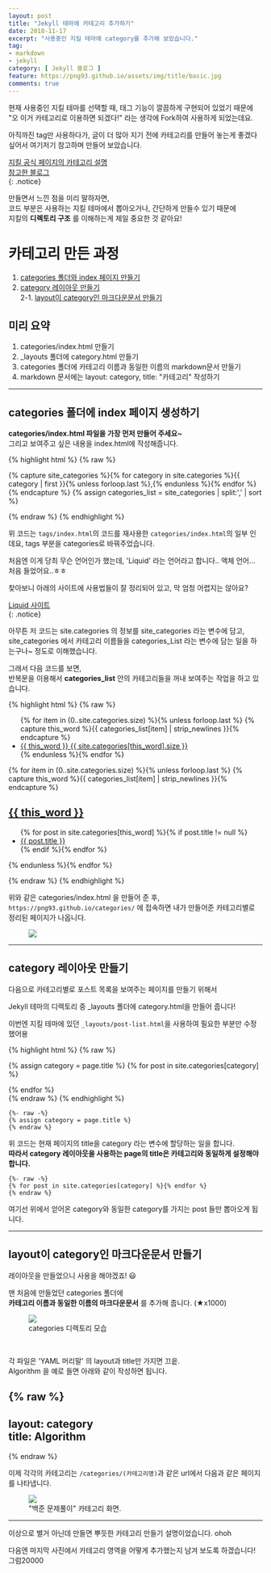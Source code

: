 ```yaml
---
layout: post
title: "Jekyll 테마에 카테고리 추가하기"
date: 2018-11-17
excerpt: "사용중인 지킬 테마에 category를 추가해 보았습니다."
tag:
- markdown
- jekyll
category: [ Jekyll 블로그 ]
feature: https://png93.github.io/assets/img/title/basic.jpg
comments: true
---
```



현재 사용중인 지킬 테마를 선택할 때, 태그 기능이 깔끔하게 구현되어 있었기 때문에 "오 이거 카테고리로 이용하면 되겠다!" 라는 생각에 Fork하여 사용하게 되었는데요.  

아직까진 tag만 사용하다가, 글이 더 많아 지기 전에 카테고리를 만들어 놓는게 좋겠다 싶어서 여기저기 참고하며 만들어 보았습니다.  

[지킬 공식 페이지의 카테고리 설명](https://jekyllrb-ko.github.io/docs/posts/#%ED%8F%AC%EC%8A%A4%ED%8A%B8%EC%9D%98-%EC%B9%B4%ED%85%8C%EA%B3%A0%EB%A6%AC%EC%99%80-%ED%83%9C%EA%B7%B8-%ED%91%9C%EC%8B%9C%ED%95%98%EA%B8%B0)  
[참고한 블로그](https://devyurim.github.io/development%20environment/github%20blog/2018/08/07/blog-6.html)  
{: .notice}


만들면서 느낀 점을 미리 말하자면,  
코드 부분은 사용하는 지킬 테마에서 뽑아오거나, 간단하게 만들수 있기 때문에  
지킬의 __디렉토리 구조__ 를 이해하는게 제일 중요한 것 같아요!


# 카테고리 만든 과정

1. [categories 폴더와 index 페이지 만들기](#categories-폴더에-index-페이지-생성하기)
2. [category 레이아웃 만들기](#category-레이아웃-만들기)  
    2-1. [layout이 category인 마크다운문서 만들기](#layout이-category인-마크다운문서-만들기)

## 미리 요약
1. categories/index.html 만들기
2. \_layouts 폴더에 category.html 만들기
3. categories 폴더에 카테고리 이름과 동일한 이름의 markdown문서 만들기
4. markdown 문서에는 layout: category, title: "카테고리" 작성하기

- - -

## categories 폴더에 index 페이지 생성하기

__<hly> categories/index.html 파일을 가장 먼저 만들어 주세요~ </hly>__  
그리고 보여주고 싶은 내용을 index.html에 작성해줍니다.  

{% highlight html %}
{% raw %}

{% capture site_categories %}{% for category in site.categories %}{{ category | first }}{% unless forloop.last %},{% endunless %}{% endfor %}{% endcapture %}
{% assign categories_list = site_categories | split:',' | sort %}

{% endraw %}
{% endhighlight %}

위 코드는 `tags/index.html`의 코드를 재사용한 `categories/index.html`의 일부 인데요, tags 부분을 categories로 바꿔주었습니다.  

처음엔 이게 당최 무슨 언어인가 했는데, 'Liquid' 라는 언어라고 합니다.. 액체 언어... 처음 들었어요..ㅎㅎ  

찾아보니 아래의 사이트에 사용법들이 잘 정리되어 있고, 막 엄청 어렵지는 않아요?  

[Liquid 사이트](http://shopify.github.io/liquid/)  
{: .notice}

아무튼 저 코드는 <hly> site.categories 의 정보를 site_categories 라는 변수에 담고,  
site_categories 에서 카테고리 이름들을 categories_List 라는 변수에 담는 일을 하는구나~</hly> 정도로 이해했습니다.  

그래서 다음 코드를 보면,  
반복문을 이용해서 **<hly>categories_list</hly>** 안의 카테고리들을 꺼내 보여주는 작업을 하고 있습니다.

{% highlight html %}
{% raw %}

<ul class="entry-meta inline-list">
  {% for item in (0..site.categories.size) %}{% unless forloop.last %}
    {% capture this_word %}{{ categories_list[item] | strip_newlines }}{% endcapture %}
  	<li><a href="#{{ this_word }}" class="tag">
    <span class="term">{{ this_word }}</span>
    <span class="count">{{ site.categories[this_word].size }}</span>
    </a></li>
  {% endunless %}{% endfor %}
</ul>

{% for item in (0..site.categories.size) %}{% unless forloop.last %}
  {% capture this_word %}{{ categories_list[item] | strip_newlines }}{% endcapture %}
  <article>
	  <a href="{{site.url}}/categories/{{this_word}}"><h2 id="{{ this_word }}" class="tag-heading">{{ this_word }}</h2></a>
    <ul>
    {% for post in site.categories[this_word] %}{% if post.title != null %}
      <li class="entry-title"><a href="{{ site.url }}{{ post.url }}" title="{{ post.title }}">{{ post.title }}</a></li>
    {% endif %}{% endfor %}
		</ul>
    </article><!-- /.hentry -->
{% endunless %}{% endfor %}

{% endraw %}
{% endhighlight %}

위와 같은 categories/index.html 을 만들어 준 후,  
`https://png93.github.io/categories/` 에 접속하면 내가 만들어준 카테고리별로 정리된 페이지가 나옵니다.  

<figure>
    <img src="https://png93.github.io/assets/img/make-category/01.png">
</figure>

- - -

## category 레이아웃 만들기

다음으로 카테고리별로 포스트 목록을 보여주는 페이지를 만들기 위해서  

<hly>Jekyll 테마의 디렉토리 중 _layouts 폴더에 category.html을 만들어 줍니다!</hly>  

이번엔 지킬 테마에 있던 `_layouts/post-list.html`을 사용하여 필요한 부분만 수정했어용  

{% highlight html %}
{% raw %}
<div class="post-list">
      {% assign category = page.title %}
      {% for post in site.categories[category] %} <!-- 카테고리 조건 -->
            <ul>
              <!-- post 제목 나열 -->              
            </ul>
      {% endfor %}
</div>
{% endraw %}
{% endhighlight %}

<br/>

~~~
{%- raw -%}
{% assign category = page.title %}
{% endraw %}
~~~
위 코드는 현재 페이지의 title을 category 라는 변수에 할당하는 일을 합니다.  
__따라서 category 레이아웃을 사용하는 page의 title은 카테고리와 동일하게 설정해야 합니다.__  

~~~
{%- raw -%}
{% for post in site.categories[category] %}{% endfor %}
{% endraw %}
~~~
여기선 위에서 얻어온 category와 동일한 category를 가지는 post 들만 뽑아오게 됩니다.  

- - -

## layout이 category인 마크다운문서 만들기  

레이아웃을 만들었으니 사용을 해야겠죠!  &#128515;

맨 처음에 만들었던 categories 폴더에  
__카테고리 이름과 동일한 이름의 마크다운문서__ 를 추가해 줍니다. <hlr>(★x1000)</hlr>

<figure>
    <img src="https://png93.github.io/assets/img/make-category/03.JPG">
    <figcaption>categories 디렉토리 모습</figcaption>
</figure>

<br/>

각 파일은 'YAML 머리말' 의 layout과 title만 가지면 끄읕.  
Algorithm 을 예로 들면 아래와 같이 작성하면 됩니다.

{% raw %}
---
layout: category  
title: Algorithm
---
{% endraw %}


이제 각각의 카테고리는 `/categories/(카테고리명)`과 같은 url에서 다음과 같은 페이지를 나타냅니다.  

<figure>
    <img src="https://png93.github.io/assets/img/make-category/02.png">
    <figcaption>"백준 문제풀이" 카테고리 화면.</figcaption>
</figure>

- - -

이상으로 별거 아닌데 만들면 뿌듯한 카테고리 만들기 설명이었습니다. ohoh   

다음엔 마지막 사진에서 카테고리 영역을 어떻게 추가했는지 남겨 보도록 하겠습니다! 그럼20000
